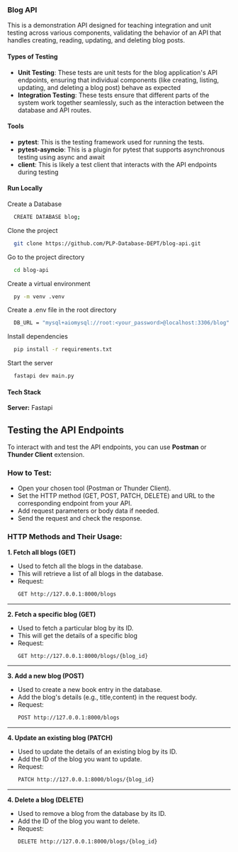 ### Blog API
This is a demonstration API designed for teaching integration and unit testing across various components, validating the behavior of an API that handles creating, reading, updating, and deleting blog posts.
#### Types of Testing
- **Unit Testing**: These tests are unit tests for the blog application's API endpoints, ensuring that individual components (like creating, listing, updating, and deleting a blog post) behave as expected
- **Integration Testing**: These tests ensure that different parts of the system work together seamlessly, such as the interaction between the database and API routes.

#### Tools
- **pytest**: This is the testing framework used for running the tests.
- **pytest-asyncio**: This is a plugin for pytest that supports asynchronous testing using async and await
- **client**: This is likely a test client that interacts with the API endpoints during testing

#### Run Locally
Create a Database
```bash
  CREATE DATABASE blog;
```
Clone the project

```bash
  git clone https://github.com/PLP-Database-DEPT/blog-api.git
```

Go to the project directory

```bash
  cd blog-api
```
Create a virtual environment

```bash
  py -m venv .venv
```
Create a .env file in the root directory
```bash
  DB_URL = "mysql+aiomysql://root:<your_password>@localhost:3306/blog"
```
Install dependencies

```bash
  pip install -r requirements.txt
```

Start the server

```bash
  fastapi dev main.py
```

#### Tech Stack

**Server:** Fastapi

## Testing the API Endpoints
To interact with and test the API endpoints, you can use **Postman** or **Thunder Client** extension.
### How to Test:
- Open your chosen tool (Postman or Thunder Client).
- Set the HTTP method (GET, POST, PATCH, DELETE) and URL to the corresponding endpoint from your API.
- Add request parameters or body data if needed.
- Send the request and check the response.
### HTTP Methods and Their Usage:
**1. Fetch all blogs (GET)**
   - Used to fetch all the blogs in the database.
   - This will retrieve a list of all blogs in the database.
   - Request:
     ```bash
     GET http://127.0.0.1:8000/blogs
     ```
---
**2. Fetch a specific blog (GET)**
   - Used to fetch a particular blog by its ID.
   - This will get the details of a specific blog
   - Request:
     ```bash
     GET http://127.0.0.1:8000/blogs/{blog_id}
     ```
 ---
 **3. Add a new blog (POST)**
   - Used to create a new book entry in the database.
   - Add the blog's details (e.g., title,content) in the request body.
   - Request:
     ```bash
     POST http://127.0.0.1:8000/blogs
     ```
---
  **4. Update an existing blog (PATCH)**
   - Used to update the details of an existing blog by its ID.
   - Add the ID of the blog you want to update.
   - Request:
     ```bash
     PATCH http://127.0.0.1:8000/blogs/{blog_id}
     ```
---
  **4. Delete a blog (DELETE)**
   - Used to remove a blog from the database by its ID.
   - Add the ID of the blog you want to delete.
   - Request:
     ```bash
     DELETE http://127.0.0.1:8000/blogs/{blog_id}
     ```

